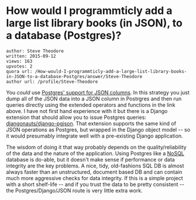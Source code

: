 # How would I programmticly add a large list library books (in JSON), to a database (Postgres)?

	author: Steve Theodore
	written: 2015-09-12
	views: 163
	upvotes: 2
	quora url: /How-would-I-programmticly-add-a-large-list-library-books-in-JSON-to-a-database-Postgres/answer/Steve-Theodore
	author url: /profile/Steve-Theodore


You _could_ use [Postgres' support for JSON columns](http://www.postgresql.org/docs/9.3/static/functions-json.html). In this strategy you just dump all of the JSON data into a JSON column in Postrgres and then run queries directly using the extended operators and functions in the link above. I have not first hand experience with it but there is a Django extension that should allow you to issue Postgres queries: [djangonauts/django-pgjson](https://github.com/djangonauts/django-pgjson). That extension supports the same kind of JSON operations as Postgres, but wrapped in the Django object model -- so it would presumably integrate well with a pre-existing Django application.

The wisdom of doing it that way probably depends on the quality/reliability of the data and the nature of the application. Using Postgres like a [NoSQL](https://en.wikipedia.org/wiki/NoSQL) database is do-able, but it doesn't make sense if performance or data integrity are the key problems. A nice, tidy, old-fashions SQL DB is almost always faster than an unstructured, document based DB and can contain much more aggressive checks for data integrity. If this is a simple project with a short shelf-life -- and if you trust the data to be pretty consistent -- the Postgres/Django/JSON route is very little extra work.

